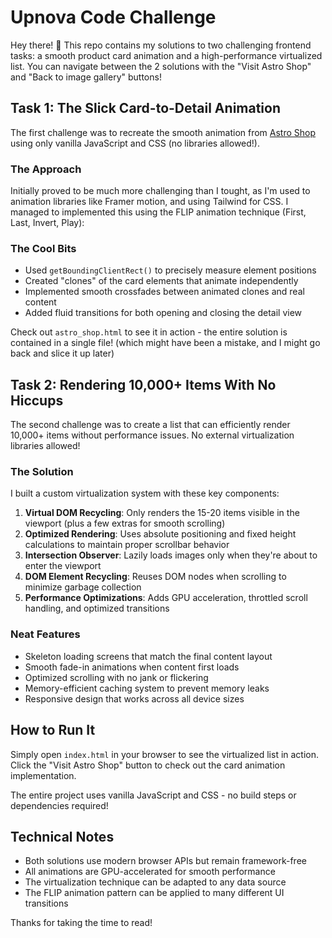 # Upnova Code Challenge

Hey there! 👋 This repo contains my solutions to two challenging frontend tasks: a smooth product card animation and a high-performance virtualized list.
You can navigate between the 2 solutions with the "Visit Astro Shop" and "Back to image gallery" buttons!

## Task 1: The Slick Card-to-Detail Animation

The first challenge was to recreate the smooth animation from [Astro Shop](https://codrops-1f606.kxcdn.com/codrops/wp-content/uploads/2023/10/astro-shop-video.mp4?x17434) using only vanilla JavaScript and CSS (no libraries allowed!).

### The Approach

Initially proved to be much more challenging than I tought, as I'm used to animation libraries like Framer motion, and using Tailwind for CSS. I managed to implemented this using the FLIP animation technique (First, Last, Invert, Play):

### The Cool Bits

- Used `getBoundingClientRect()` to precisely measure element positions
- Created "clones" of the card elements that animate independently
- Implemented smooth crossfades between animated clones and real content
- Added fluid transitions for both opening and closing the detail view

Check out `astro_shop.html` to see it in action - the entire solution is contained in a single file! (which might have been a mistake, and I might go back and slice it up later)

## Task 2: Rendering 10,000+ Items With No Hiccups

The second challenge was to create a list that can efficiently render 10,000+ items without performance issues. No external virtualization libraries allowed!

### The Solution

I built a custom virtualization system with these key components:

1. **Virtual DOM Recycling**: Only renders the 15-20 items visible in the viewport (plus a few extras for smooth scrolling)
2. **Optimized Rendering**: Uses absolute positioning and fixed height calculations to maintain proper scrollbar behavior
3. **Intersection Observer**: Lazily loads images only when they're about to enter the viewport
4. **DOM Element Recycling**: Reuses DOM nodes when scrolling to minimize garbage collection
5. **Performance Optimizations**: Adds GPU acceleration, throttled scroll handling, and optimized transitions

### Neat Features

- Skeleton loading screens that match the final content layout
- Smooth fade-in animations when content first loads
- Optimized scrolling with no jank or flickering
- Memory-efficient caching system to prevent memory leaks
- Responsive design that works across all device sizes

## How to Run It

Simply open `index.html` in your browser to see the virtualized list in action. Click the "Visit Astro Shop" button to check out the card animation implementation.

The entire project uses vanilla JavaScript and CSS - no build steps or dependencies required!

## Technical Notes

- Both solutions use modern browser APIs but remain framework-free
- All animations are GPU-accelerated for smooth performance
- The virtualization technique can be adapted to any data source
- The FLIP animation pattern can be applied to many different UI transitions

Thanks for taking the time to read!
